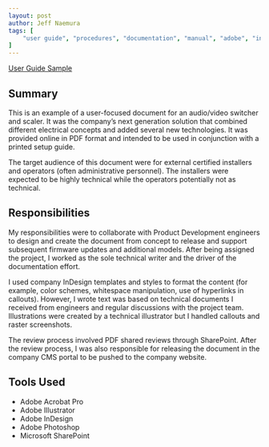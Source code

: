```yaml
---
layout: post
author: Jeff Naemura
tags: [
    "user guide", "procedures", "documentation", "manual", "adobe", "indesign", "photoshop", "illustrator"
]
---
```


[User Guide Sample](images/68-2290-01_G.pdf)

## Summary

This is an example of a user-focused document for an audio/video switcher and scaler. It was the company’s next generation solution that combined different electrical concepts and added several new technologies. It was provided online in PDF format and intended to be used in conjunction with a printed setup guide.

The target audience of this document were for external certified installers and operators (often administrative personnel). The installers were expected to be highly technical while the operators potentially not as technical.

## Responsibilities

My responsibilities were to collaborate with Product Development engineers to design and create the document from concept to release and support subsequent firmware updates and additional models. After being assigned the project, I worked as the sole technical writer and the driver of the documentation effort.

I used company InDesign templates and styles to format the content (for example, color schemes, whitespace manipulation, use of hyperlinks in callouts). However, I wrote text was based on technical documents I received from engineers and regular discussions with the project team. Illustrations were created by a technical illustrator but I handled callouts and raster screenshots.

The review process involved PDF shared reviews through SharePoint. After the review process, I was also responsible for releasing the document in the company CMS portal to be pushed to the company website.

## Tools Used

* Adobe Acrobat Pro
* Adobe Illustrator
* Adobe InDesign
* Adobe Photoshop
* Microsoft SharePoint
